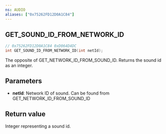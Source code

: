 ```yaml
---
ns: AUDIO
aliases: ["0x75262FD12D0A1C84"]
---
```

## GET_SOUND_ID_FROM_NETWORK_ID

```c
// 0x75262FD12D0A1C84 0xD064D4DC
int GET_SOUND_ID_FROM_NETWORK_ID(int netId);
```

The opposite of GET_NETWORK_ID_FROM_SOUND_ID.
Returns the sound id as an integer.

## Parameters
* **netId**: Network ID of sound. Can be found from GET_NETWORK_ID_FROM_SOUND_ID

## Return value
Integer representing a sound id.